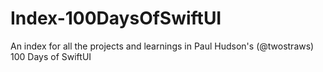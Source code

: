 # Index-100DaysOfSwiftUI
An index for all the projects and learnings in Paul Hudson's (@twostraws) 100 Days of SwiftUI
